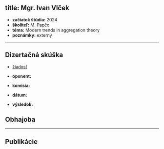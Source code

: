 title: Mgr. Ivan Vlček
---

* **začiatok štúdia:** 2024  
* **školiteľ:** M. [Papčo](DS_papco)       
* **téma:** Modern trends in aggregation theory      
* **poznámky:** externý    



---


## Dizertačná skúška

* [žiadosť](DS_dsziadost.pdf)   

* **oponent:**     
* **komisia:**    
* **dátum:**    
* **výsledok:**    




## Obhajoba



---


## Publikácie




